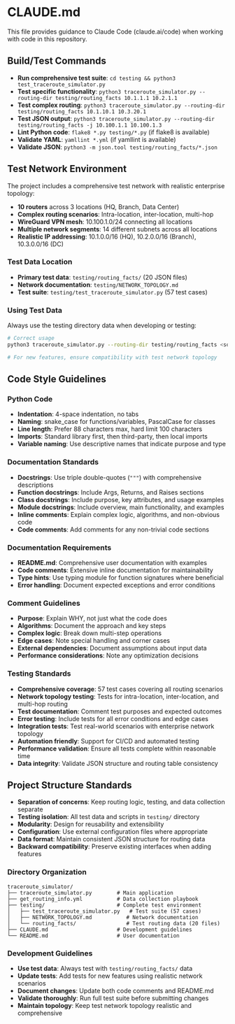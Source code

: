# CLAUDE.md

This file provides guidance to Claude Code (claude.ai/code) when working with code in this repository.

## Build/Test Commands
- **Run comprehensive test suite**: `cd testing && python3 test_traceroute_simulator.py`
- **Test specific functionality**: `python3 traceroute_simulator.py --routing-dir testing/routing_facts 10.1.1.1 10.2.1.1`
- **Test complex routing**: `python3 traceroute_simulator.py --routing-dir testing/routing_facts 10.1.10.1 10.3.20.1`
- **Test JSON output**: `python3 traceroute_simulator.py --routing-dir testing/routing_facts -j 10.100.1.1 10.100.1.3`
- **Lint Python code**: `flake8 *.py testing/*.py` (if flake8 is available)
- **Validate YAML**: `yamllint *.yml` (if yamllint is available)
- **Validate JSON**: `python3 -m json.tool testing/routing_facts/*.json`

## Test Network Environment

The project includes a comprehensive test network with realistic enterprise topology:
- **10 routers** across 3 locations (HQ, Branch, Data Center)
- **Complex routing scenarios**: Intra-location, inter-location, multi-hop
- **WireGuard VPN mesh**: 10.100.1.0/24 connecting all locations
- **Multiple network segments**: 14 different subnets across all locations
- **Realistic IP addressing**: 10.1.0.0/16 (HQ), 10.2.0.0/16 (Branch), 10.3.0.0/16 (DC)

### Test Data Location
- **Primary test data**: `testing/routing_facts/` (20 JSON files)
- **Network documentation**: `testing/NETWORK_TOPOLOGY.md`
- **Test suite**: `testing/test_traceroute_simulator.py` (57 test cases)

### Using Test Data
Always use the testing directory data when developing or testing:
```bash
# Correct usage
python3 traceroute_simulator.py --routing-dir testing/routing_facts <source> <dest>

# For new features, ensure compatibility with test network topology
```

## Code Style Guidelines

### Python Code
- **Indentation**: 4-space indentation, no tabs
- **Naming**: snake_case for functions/variables, PascalCase for classes
- **Line length**: Prefer 88 characters max, hard limit 100 characters
- **Imports**: Standard library first, then third-party, then local imports
- **Variable naming**: Use descriptive names that indicate purpose and type

### Documentation Standards
- **Docstrings**: Use triple double-quotes (`"""`) with comprehensive descriptions
- **Function docstrings**: Include Args, Returns, and Raises sections
- **Class docstrings**: Include purpose, key attributes, and usage examples  
- **Module docstrings**: Include overview, main functionality, and examples
- **Inline comments**: Explain complex logic, algorithms, and non-obvious code
- **Code comments**: Add comments for any non-trivial code sections

### Documentation Requirements
- **README.md**: Comprehensive user documentation with examples
- **Code comments**: Extensive inline documentation for maintainability
- **Type hints**: Use typing module for function signatures where beneficial
- **Error handling**: Document expected exceptions and error conditions

### Comment Guidelines
- **Purpose**: Explain WHY, not just what the code does
- **Algorithms**: Document the approach and key steps
- **Complex logic**: Break down multi-step operations
- **Edge cases**: Note special handling and corner cases
- **External dependencies**: Document assumptions about input data
- **Performance considerations**: Note any optimization decisions

### Testing Standards
- **Comprehensive coverage**: 57 test cases covering all routing scenarios
- **Network topology testing**: Tests for intra-location, inter-location, and multi-hop routing
- **Test documentation**: Comment test purposes and expected outcomes
- **Error testing**: Include tests for all error conditions and edge cases
- **Integration tests**: Test real-world scenarios with enterprise network topology
- **Automation friendly**: Support for CI/CD and automated testing
- **Performance validation**: Ensure all tests complete within reasonable time
- **Data integrity**: Validate JSON structure and routing table consistency

## Project Structure Standards
- **Separation of concerns**: Keep routing logic, testing, and data collection separate
- **Testing isolation**: All test data and scripts in `testing/` directory
- **Modularity**: Design for reusability and extensibility
- **Configuration**: Use external configuration files where appropriate
- **Data format**: Maintain consistent JSON structure for routing data
- **Backward compatibility**: Preserve existing interfaces when adding features

### Directory Organization
```
traceroute_simulator/
├── traceroute_simulator.py        # Main application
├── get_routing_info.yml           # Data collection playbook
├── testing/                       # Complete test environment
│   ├── test_traceroute_simulator.py   # Test suite (57 cases)
│   ├── NETWORK_TOPOLOGY.md           # Network documentation
│   └── routing_facts/                # Test routing data (20 files)
├── CLAUDE.md                      # Development guidelines
└── README.md                      # User documentation
```

### Development Guidelines
- **Use test data**: Always test with `testing/routing_facts/` data
- **Update tests**: Add tests for new features using realistic network scenarios
- **Document changes**: Update both code comments and README.md
- **Validate thoroughly**: Run full test suite before submitting changes
- **Maintain topology**: Keep test network topology realistic and comprehensive
